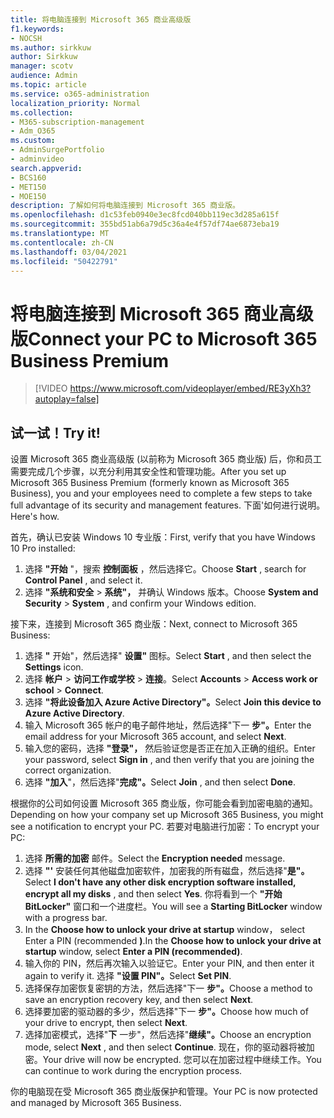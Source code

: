 ```yaml
---
title: 将电脑连接到 Microsoft 365 商业高级版
f1.keywords:
- NOCSH
ms.author: sirkkuw
author: Sirkkuw
manager: scotv
audience: Admin
ms.topic: article
ms.service: o365-administration
localization_priority: Normal
ms.collection:
- M365-subscription-management
- Adm_O365
ms.custom:
- AdminSurgePortfolio
- adminvideo
search.appverid:
- BCS160
- MET150
- MOE150
description: 了解如何将电脑连接到 Microsoft 365 商业版。
ms.openlocfilehash: d1c53feb0940e3ec8fcd040bb119ec3d285a615f
ms.sourcegitcommit: 355bd51ab6a79d5c36a4e4f57df74ae6873eba19
ms.translationtype: MT
ms.contentlocale: zh-CN
ms.lasthandoff: 03/04/2021
ms.locfileid: "50422791"
---
```

# <a name="connect-your-pc-to-microsoft-365-business-premium"></a><span data-ttu-id="e33ea-103">将电脑连接到 Microsoft 365 商业高级版</span><span class="sxs-lookup"><span data-stu-id="e33ea-103">Connect your PC to Microsoft 365 Business Premium</span></span>

> [!VIDEO https://www.microsoft.com/videoplayer/embed/RE3yXh3?autoplay=false]

## <a name="try-it"></a><span data-ttu-id="e33ea-104">试一试！</span><span class="sxs-lookup"><span data-stu-id="e33ea-104">Try it!</span></span>
<span data-ttu-id="e33ea-105">设置 Microsoft 365 商业高级版 (以前称为 Microsoft 365 商业版) 后，你和员工需要完成几个步骤，以充分利用其安全性和管理功能。</span><span class="sxs-lookup"><span data-stu-id="e33ea-105">After you set up Microsoft 365 Business Premium (formerly known as Microsoft 365 Business), you and your employees need to complete a few steps to take full advantage of its security and management features.</span></span> <span data-ttu-id="e33ea-106">下面&#39;如何进行说明。</span><span class="sxs-lookup"><span data-stu-id="e33ea-106">Here&#39;s how.</span></span>

<span data-ttu-id="e33ea-107">首先，确认已安装 Windows 10 专业版：</span><span class="sxs-lookup"><span data-stu-id="e33ea-107">First, verify that you have Windows 10 Pro installed:</span></span>

1. <span data-ttu-id="e33ea-108">选择  **"开始** "，搜索  **控制面板** ，然后选择它。</span><span class="sxs-lookup"><span data-stu-id="e33ea-108">Choose  **Start** , search for  **Control Panel** , and select it.</span></span>
2. <span data-ttu-id="e33ea-109">选择 **"系统和安全**   >   **系统"，** 并确认 Windows 版本。</span><span class="sxs-lookup"><span data-stu-id="e33ea-109">Choose  **System and Security**  >  **System** , and confirm your Windows edition.</span></span>

<span data-ttu-id="e33ea-110">接下来，连接到 Microsoft 365 商业版：</span><span class="sxs-lookup"><span data-stu-id="e33ea-110">Next, connect to Microsoft 365 Business:</span></span>

1. <span data-ttu-id="e33ea-111">选择  **"** 开始"，然后选择"  **设置"** 图标。</span><span class="sxs-lookup"><span data-stu-id="e33ea-111">Select  **Start** , and then select the  **Settings** icon.</span></span>
2. <span data-ttu-id="e33ea-112">选择 **帐户**  >   **访问工作或学校**   >   **连接**。</span><span class="sxs-lookup"><span data-stu-id="e33ea-112">Select  **Accounts** >  **Access work or school**  >  **Connect**.</span></span>
3. <span data-ttu-id="e33ea-113">选择 **"将此设备加入 Azure Active Directory"。**</span><span class="sxs-lookup"><span data-stu-id="e33ea-113">Select  **Join this device to Azure Active Directory**.</span></span>
4. <span data-ttu-id="e33ea-114">输入 Microsoft 365 帐户的电子邮件地址，然后选择"下一 **步"。**</span><span class="sxs-lookup"><span data-stu-id="e33ea-114">Enter the email address for your Microsoft 365 account, and select  **Next**.</span></span>
5. <span data-ttu-id="e33ea-115">输入您的密码，选择  **"登录"，** 然后验证您是否正在加入正确的组织。</span><span class="sxs-lookup"><span data-stu-id="e33ea-115">Enter your password, select  **Sign in** , and then verify that you are joining the correct organization.</span></span>
6. <span data-ttu-id="e33ea-116">选择 **"加入**"，然后选择"**完成"。**</span><span class="sxs-lookup"><span data-stu-id="e33ea-116">Select  **Join** , and then select  **Done**.</span></span>

<span data-ttu-id="e33ea-117">根据你的公司如何设置 Microsoft 365 商业版，你可能会看到加密电脑的通知。</span><span class="sxs-lookup"><span data-stu-id="e33ea-117">Depending on how your company set up Microsoft 365 Business, you might see a notification to encrypt your PC.</span></span> <span data-ttu-id="e33ea-118">若要对电脑进行加密：</span><span class="sxs-lookup"><span data-stu-id="e33ea-118">To encrypt your PC:</span></span>

1. <span data-ttu-id="e33ea-119">选择  **所需的加密**  邮件。</span><span class="sxs-lookup"><span data-stu-id="e33ea-119">Select the  **Encryption needed**  message.</span></span>
2. <span data-ttu-id="e33ea-120">选择 **"&#39;** 安装任何其他磁盘加密软件，加密我的所有磁盘，然后选择"**是"。**</span><span class="sxs-lookup"><span data-stu-id="e33ea-120">Select  **I don&#39;t have any other disk encryption software installed, encrypt all my disks** , and then select  **Yes**.</span></span> <span data-ttu-id="e33ea-121">你将看到一个  **"开始 BitLocker"**  窗口和一个进度栏。</span><span class="sxs-lookup"><span data-stu-id="e33ea-121">You will see a  **Starting BitLocker**  window with a progress bar.</span></span>
3. <span data-ttu-id="e33ea-122">In the  **Choose how to unlock your drive at startup**  window， select Enter a PIN (recommended **)**.</span><span class="sxs-lookup"><span data-stu-id="e33ea-122">In the  **Choose how to unlock your drive at startup**  window, select **Enter a PIN (recommended)**.</span></span>
4. <span data-ttu-id="e33ea-123">输入你的 PIN，然后再次输入以验证它。</span><span class="sxs-lookup"><span data-stu-id="e33ea-123">Enter your PIN, and then enter it again to verify it.</span></span> <span data-ttu-id="e33ea-124">选择 **"设置 PIN"。**</span><span class="sxs-lookup"><span data-stu-id="e33ea-124">Select  **Set PIN**.</span></span>
5. <span data-ttu-id="e33ea-125">选择保存加密恢复密钥的方法，然后选择"下一 **步"。**</span><span class="sxs-lookup"><span data-stu-id="e33ea-125">Choose a method to save an encryption recovery key, and then select  **Next**.</span></span>
6. <span data-ttu-id="e33ea-126">选择要加密的驱动器的多少，然后选择"下一 **步"。**</span><span class="sxs-lookup"><span data-stu-id="e33ea-126">Choose how much of your drive to encrypt, then select  **Next**.</span></span>
7. <span data-ttu-id="e33ea-127">选择加密模式，选择"**下** 一步"，然后选择"**继续"。**</span><span class="sxs-lookup"><span data-stu-id="e33ea-127">Choose an encryption mode, select  **Next** , and then select  **Continue**.</span></span> <span data-ttu-id="e33ea-128">现在，你的驱动器将被加密。</span><span class="sxs-lookup"><span data-stu-id="e33ea-128">Your drive will now be encrypted.</span></span> <span data-ttu-id="e33ea-129">您可以在加密过程中继续工作。</span><span class="sxs-lookup"><span data-stu-id="e33ea-129">You can continue to work during the encryption process.</span></span>

<span data-ttu-id="e33ea-130">你的电脑现在受 Microsoft 365 商业版保护和管理。</span><span class="sxs-lookup"><span data-stu-id="e33ea-130">Your PC is now protected and managed by Microsoft 365 Business.</span></span>